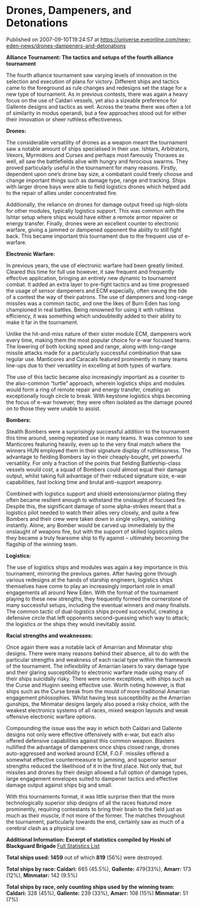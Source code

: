 # Drones, Dampeners, and Detonations
Published on 2007-09-10T19:24:57 at https://universe.eveonline.com/new-eden-news/drones-dampeners-and-detonations

**Alliance Tournament: The tactics and setups of the fourth alliance tournament**

The fourth alliance tournament saw varying levels of innovation in the selection and execution of plans for victory. Different ships and tactics came to the foreground as rule changes and redesigns set the stage for a new type of tournament. As in previous contests, there was again a heavy focus on the use of Caldari vessels, yet also a sizeable preference for Gallente designs and tactics as well. Across the teams there was often a lot of similarity in modus operandi, but a few approaches stood out for either their innovation or sheer ruthless effectiveness. 

**Drones:**

The considerable versatility of drones as a weapon meant the tournament saw a notable amount of ships specialised in their use. Ishtars, Arbitrators, Vexors, Myrmidons and Curses and perhaps most famously Thoraxes as well, all saw the battlefields alive with hungry and ferocious swarms. They proved particularly useful in the tournament for many reasons. Firstly, dependent upon one’s drone bay size, a combatant could freely choose and change important things such as damage type, range and tracking. Ships with larger drone bays were able to field logistics drones which helped add to the repair of allies under concentrated fire. 

Additionally, the reliance on drones for damage output freed up high-slots for other modules, typically logistics support. This was common with the Ishtar setup where ships would have either a remote armor repairer or energy transfer. Finally, drones were an excellent counter to electronic warfare, giving a jammed or dampened opponent the ability to still fight back. This became important this tournament due to the frequent use of e-warfare. 

**Electronic Warfare:**

In previous years, the use of electronic warfare had been greatly limited. Cleared this time for full use however, it saw frequent and frequently effective application, bringing an entirely new dynamic to tournament combat. It added an extra layer to pre-fight tactics and as time progressed the usage of sensor dampeners and ECM especially, often swung the tide of a contest the way of their patrons. The use of dampeners and long-range missiles was a common tactic, and one the likes of Burn Eden has long championed in real battles. Being renowned for using it with ruthless efficiency, it was something which undoubtedly added to their ability to make it far in the tournament. 

Unlike the hit-and-miss nature of their sister module ECM, dampeners work every time, making them the most popular choice for e-war focused teams. The lowering of both locking speed and range, along with long-range missile attacks made for a particularly successful combination that saw regular use. Manticores and Caracals featured prominently in many teams line-ups due to their versatility in excelling at both types of warfare. 

The use of this tactic became also increasingly important as a counter to the also-common “turtle” approach, wherein logistics ships and modules would form a ring of remote repair and energy transfer, creating an exceptionally tough circle to break. With keystone logistics ships becoming the focus of e-war however, they were often isolated as the damage poured on to those they were unable to assist. 

**Bombers:**

Stealth Bombers were a surprisingly successful addition to the tournament this time around, seeing repeated use in many teams. It was common to see Manticores featuring heavily, even up to the very final match where the winners HUN employed them in their signature display of ruthlessness. The advantage to fielding Bombers lay in their cheaply-bought, yet powerful versatility. For only a fraction of the points that fielding Battleship-class vessels would cost, a squad of Bombers could almost equal their damage output, whilst taking full advantage of their reduced signature size, e-war capabilities, fast locking time and brutal anti-support weaponry. 

Combined with logistics support and shield extensions/armor plating they often became resilient enough to withstand the onslaught of focused fire. Despite this, the significant damage of some alpha-strikes meant that a logistics pilot needed to watch their allies very closely, and quite a few Bombers and their crew were taken down in single volleys, vanishing instantly. Alone, any Bomber would be carved up immediately by the onslaught of weapons fire, but with the support of skilled logistics pilots they became a truly fearsome ship to fly against – ultimately becoming the flagship of the winning team. 

**Logistics:**

The use of logistics ships and modules was again a key importance in this tournament, mirroring the previous games. After having gone through various redesigns at the hands of starship engineers, logistics ships themselves have come to play an increasingly important role in small engagements all around New Eden. With the format of the tournament playing to these new strengths, they frequently formed the cornerstone of many successful setups, including the eventual winners and many finalists. The common tactic of dual-logistics ships proved successful, creating a defensive circle that left opponents second-guessing which way to attack; the logistics or the ships they would inevitably assist.

**Racial strengths and weaknesses:**

Once again there was a notable lack of Amarrian and Minmatar ship designs. There were many reasons behind their absence, all to do with the particular strengths and weakness of each racial type within the framework of the tournament. The inflexibility of Amarrian lasers to vary damage type and their glaring susceptibility to electronic warfare made using many of their ships suicidally risky. There were some exceptions, with ships such as the Curse and Huginn seeing effective use. Worth noting however, is that ships such as the Curse break from the mould of more traditional Amarrian engagement philosophies. Whilst having less susceptibility as the Amarrian gunships, the Minmatar designs largely also posed a risky choice, with the weakest electronics systems of all races, mixed weapon layouts and weak offensive electronic warfare options.

Compounding the issue was the way in which both Caldari and Gallente designs not only were effective offensively with e-war, but each also offered defensive capabilities against this common weapon. Blasters nullified the advantage of dampeners once ships closed range, drones auto-aggressed and worked around ECM, F.O.F. missiles offered a somewhat effective countermeasure to jamming, and superior sensor strengths reduced the likelihood of it in the first place. Not only that, but missiles and drones by their design allowed a full option of damage types, large engagement envelopes suited to dampener tactics and effective damage output against ships big and small. 

With this tournaments format, it was little surprise then that the more technologically superior ship designs of all the races featured more prominently, requiring contestants to bring their brain to the field just as much as their muscle, if not more of the former. The matches throughout the tournament, particularly towards the end, certainly saw as much of a cerebral clash as a physical one. 

**Additional Information: Excerpt of statistics compiled by Hoshi of Blackguard Brigade** [Full Statistics List](“http://myeve.eve-online.com/ingameboard.asp?a=topic&threadID=592481”)

**Total ships used: 1459** out of which **819** (56%) were destroyed.

**Total ships by race: Caldari:** 665 (45.5%), **Gallente:** 479(33%), **Amarr:** 173 (12%), **Minmatar:** 142 (9.5%)

**Total ships by race, only counting ships used by the winning team: Caldari:** 328 (45%), **Gallente:** 239 (33%), **Amarr:** 108 (15%) **Minmatar:** 51 (7%)

